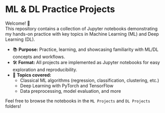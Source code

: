 # ML & DL Practice Projects

Welcome! 👋  
This repository contains a collection of Jupyter notebooks demonstrating my hands-on practice with key topics in Machine Learning (ML) and Deep Learning (DL).

- 📚 **Purpose:** Practice, learning, and showcasing familiarity with ML/DL concepts and workflows.
- 🛠️ **Format:** All projects are implemented as Jupyter notebooks for easy exploration and reproducibility.
- 🧠 **Topics covered:**  
  - Classical ML algorithms (regression, classification, clustering, etc.)
  - Deep Learning with PyTorch and TensorFlow
  - Data preprocessing, model evaluation, and more

Feel free to browse the notebooks in the `ML Projects` and `DL Projects` folders!
